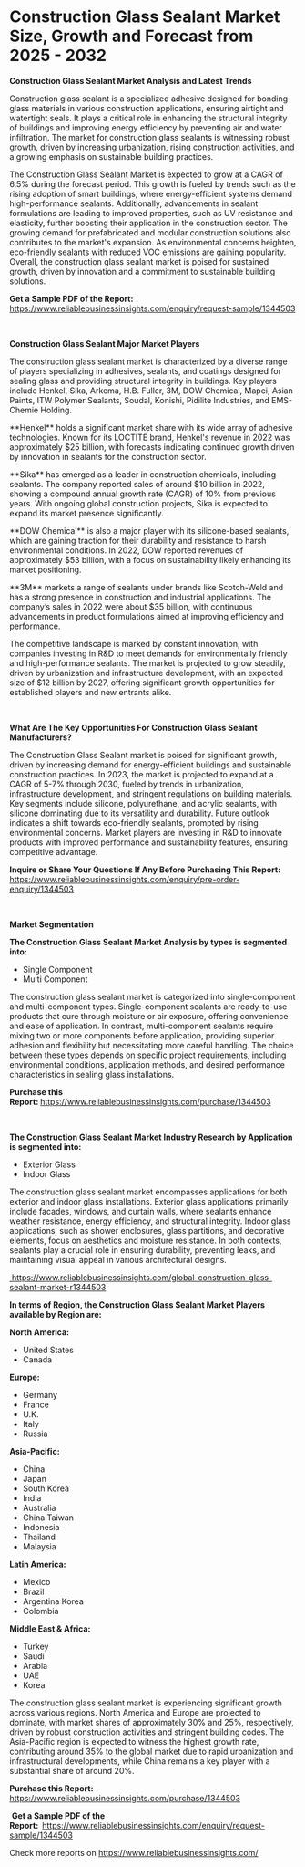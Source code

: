 <p><h1>Construction Glass Sealant Market Size, Growth and Forecast from 2025 - 2032</h1></p><p><strong>Construction Glass Sealant Market Analysis and Latest Trends</strong></p>
<p><p>Construction glass sealant is a specialized adhesive designed for bonding glass materials in various construction applications, ensuring airtight and watertight seals. It plays a critical role in enhancing the structural integrity of buildings and improving energy efficiency by preventing air and water infiltration. The market for construction glass sealants is witnessing robust growth, driven by increasing urbanization, rising construction activities, and a growing emphasis on sustainable building practices.</p><p>The Construction Glass Sealant Market is expected to grow at a CAGR of 6.5% during the forecast period. This growth is fueled by trends such as the rising adoption of smart buildings, where energy-efficient systems demand high-performance sealants. Additionally, advancements in sealant formulations are leading to improved properties, such as UV resistance and elasticity, further boosting their application in the construction sector. The growing demand for prefabricated and modular construction solutions also contributes to the market's expansion. As environmental concerns heighten, eco-friendly sealants with reduced VOC emissions are gaining popularity. Overall, the construction glass sealant market is poised for sustained growth, driven by innovation and a commitment to sustainable building solutions.</p></p>
<p><strong>Get a Sample PDF of the Report:&nbsp;</strong> <a href="https://www.reliablebusinessinsights.com/enquiry/request-sample/1344503?utm_campaign=2190&utm_medium=2&utm_source=Github&utm_content=ia&utm_term=24032025&utm_id=construction-glass-sealant">https://www.reliablebusinessinsights.com/enquiry/request-sample/1344503</a></p>
<p>&nbsp;</p>
<p><strong>Construction Glass Sealant Major Market Players</strong></p>
<p><p>The construction glass sealant market is characterized by a diverse range of players specializing in adhesives, sealants, and coatings designed for sealing glass and providing structural integrity in buildings. Key players include Henkel, Sika, Arkema, H.B. Fuller, 3M, DOW Chemical, Mapei, Asian Paints, ITW Polymer Sealants, Soudal, Konishi, Pidilite Industries, and EMS-Chemie Holding.</p><p>**Henkel** holds a significant market share with its wide array of adhesive technologies. Known for its LOCTITE brand, Henkel's revenue in 2022 was approximately $25 billion, with forecasts indicating continued growth driven by innovation in sealants for the construction sector.</p><p>**Sika** has emerged as a leader in construction chemicals, including sealants. The company reported sales of around $10 billion in 2022, showing a compound annual growth rate (CAGR) of 10% from previous years. With ongoing global construction projects, Sika is expected to expand its market presence significantly.</p><p>**DOW Chemical** is also a major player with its silicone-based sealants, which are gaining traction for their durability and resistance to harsh environmental conditions. In 2022, DOW reported revenues of approximately $53 billion, with a focus on sustainability likely enhancing its market positioning.</p><p>**3M** markets a range of sealants under brands like Scotch-Weld and has a strong presence in construction and industrial applications. The company’s sales in 2022 were about $35 billion, with continuous advancements in product formulations aimed at improving efficiency and performance.</p><p>The competitive landscape is marked by constant innovation, with companies investing in R&D to meet demands for environmentally friendly and high-performance sealants. The market is projected to grow steadily, driven by urbanization and infrastructure development, with an expected size of $12 billion by 2027, offering significant growth opportunities for established players and new entrants alike.</p></p>
<p>&nbsp;</p>
<p><strong>What Are The Key Opportunities For Construction Glass Sealant Manufacturers?</strong></p>
<p><p>The Construction Glass Sealant market is poised for significant growth, driven by increasing demand for energy-efficient buildings and sustainable construction practices. In 2023, the market is projected to expand at a CAGR of 5-7% through 2030, fueled by trends in urbanization, infrastructure development, and stringent regulations on building materials. Key segments include silicone, polyurethane, and acrylic sealants, with silicone dominating due to its versatility and durability. Future outlook indicates a shift towards eco-friendly sealants, prompted by rising environmental concerns. Market players are investing in R&D to innovate products with improved performance and sustainability features, ensuring competitive advantage.</p></p>
<p><strong>Inquire or Share Your Questions If Any Before Purchasing This Report:</strong> <a href="https://www.reliablebusinessinsights.com/enquiry/pre-order-enquiry/1344503?utm_campaign=2190&utm_medium=2&utm_source=Github&utm_content=ia&utm_term=24032025&utm_id=construction-glass-sealant">https://www.reliablebusinessinsights.com/enquiry/pre-order-enquiry/1344503</a></p>
<p>&nbsp;</p>
<p><strong>Market Segmentation</strong></p>
<p><strong>The Construction Glass Sealant Market Analysis by types is segmented into:</strong></p>
<p><ul><li>Single Component</li><li>Multi Component</li></ul></p>
<p><p>The construction glass sealant market is categorized into single-component and multi-component types. Single-component sealants are ready-to-use products that cure through moisture or air exposure, offering convenience and ease of application. In contrast, multi-component sealants require mixing two or more components before application, providing superior adhesion and flexibility but necessitating more careful handling. The choice between these types depends on specific project requirements, including environmental conditions, application methods, and desired performance characteristics in sealing glass installations.</p></p>
<p><strong>Purchase this Report:&nbsp;</strong><a href="https://www.reliablebusinessinsights.com/purchase/1344503?utm_campaign=2190&utm_medium=2&utm_source=Github&utm_content=ia&utm_term=24032025&utm_id=construction-glass-sealant">https://www.reliablebusinessinsights.com/purchase/1344503</a></p>
<p>&nbsp;</p>
<p><strong>The Construction Glass Sealant Market Industry Research by Application is segmented into:</strong></p>
<p><ul><li>Exterior Glass</li><li>Indoor Glass</li></ul></p>
<p><p>The construction glass sealant market encompasses applications for both exterior and indoor glass installations. Exterior glass applications primarily include facades, windows, and curtain walls, where sealants enhance weather resistance, energy efficiency, and structural integrity. Indoor glass applications, such as shower enclosures, glass partitions, and decorative elements, focus on aesthetics and moisture resistance. In both contexts, sealants play a crucial role in ensuring durability, preventing leaks, and maintaining visual appeal in various architectural designs.</p></p>
<p><a href="https://www.reliablebusinessinsights.com/global-construction-glass-sealant-market-r1344503?utm_campaign=2190&utm_medium=2&utm_source=Github&utm_content=ia&utm_term=24032025&utm_id=construction-glass-sealant">&nbsp;https://www.reliablebusinessinsights.com/global-construction-glass-sealant-market-r1344503</a></p>
<p><strong>In terms of Region, the Construction Glass Sealant Market Players available by Region are:</strong></p>
<p>
    <p> <strong> North America: </strong>
        <ul>
            <li>United States</li>
            <li>Canada</li>
        </ul>
        </p> 
    <p> <strong> Europe: </strong>
        <ul>
            <li>Germany</li>
            <li>France</li>
            <li>U.K.</li>
            <li>Italy</li>
            <li>Russia</li>
        </ul>
        </p> 
    <p> <strong> Asia-Pacific: </strong>
        <ul>
            <li>China</li>
            <li>Japan</li>
            <li>South Korea</li>
            <li>India</li>
            <li>Australia</li>
            <li>China Taiwan</li>
            <li>Indonesia</li>
            <li>Thailand</li>
            <li>Malaysia</li>
        </ul>
        </p> 
    <p> <strong> Latin America: </strong>
        <ul>
            <li>Mexico</li>
            <li>Brazil</li>
            <li>Argentina Korea</li>
            <li>Colombia</li>
        </ul>
        </p> 
    <p> <strong> Middle East & Africa: </strong>
        <ul>
            <li>Turkey</li>
            <li>Saudi</li>
            <li>Arabia</li>
            <li>UAE</li>
            <li>Korea</li>
        </ul>
    </p>
    </p>
<p><p>The construction glass sealant market is experiencing significant growth across various regions. North America and Europe are projected to dominate, with market shares of approximately 30% and 25%, respectively, driven by robust construction activities and stringent building codes. The Asia-Pacific region is expected to witness the highest growth rate, contributing around 35% to the global market due to rapid urbanization and infrastructural developments, while China remains a key player with a substantial share of around 20%.</p></p>
<p><strong>Purchase this Report: </strong><a href="https://www.reliablebusinessinsights.com/purchase/1344503?utm_campaign=2190&utm_medium=2&utm_source=Github&utm_content=ia&utm_term=24032025&utm_id=construction-glass-sealant">https://www.reliablebusinessinsights.com/purchase/1344503</a></p>
<p>&nbsp;<strong>Get a Sample PDF of the Report:&nbsp;&nbsp;</strong><a href="https://www.reliablebusinessinsights.com/enquiry/request-sample/1344503?utm_campaign=2190&utm_medium=2&utm_source=Github&utm_content=ia&utm_term=24032025&utm_id=construction-glass-sealant">https://www.reliablebusinessinsights.com/enquiry/request-sample/1344503</a></p>
<p><strong></strong></p>
<p>Check more reports on <a href="https://www.reliablebusinessinsights.com/?utm_campaign=2190&utm_medium=2&utm_source=Github&utm_content=ia&utm_term=24032025&utm_id=construction-glass-sealant">https://www.reliablebusinessinsights.com/</a></p>